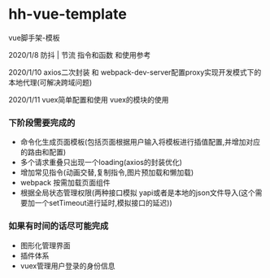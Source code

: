 # hh-vue-template
vue脚手架-模板



2020/1/8 防抖 | 节流 指令和函数 和使用参考

2020/1/10 axios二次封装 和 webpack-dev-server配置proxy实现开发模式下的本地代理(可解决跨域问题)

2020/1/11 vuex简单配置和使用 vuex的模块的使用 


### 下阶段需要完成的
* 命令化生成页面模板(包括页面根据用户输入将模板进行插值配置,并增加对应的路由和配置)
* 多个请求重叠只出现一个loading(axios的封装优化)
* 增加常见指令(动画交替,复制指令,图片预加载和懒加载)
* webpack 按需加载页面组件
* 根据全局状态管理权限(两种接口模拟 yapi或者是本地的json文件导入(这个需要加一个setTimeout进行延时,模拟接口的延迟))


### 如果有时间的话尽可能完成
* 图形化管理界面
* 插件体系
* vuex管理用户登录的身份信息
